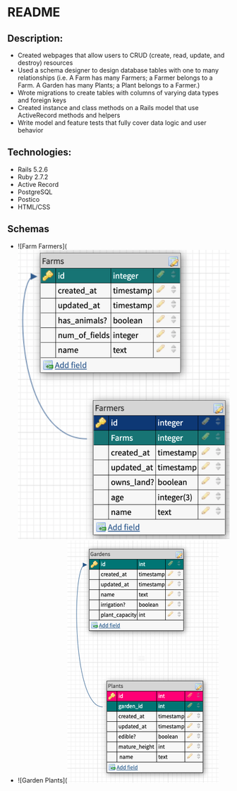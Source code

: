# README

## Description:
* Created webpages that allow users to CRUD (create, read, update, and destroy) resources
* Used a schema designer to design database tables with one to many relationships (i.e. A Farm has many Farmers; a Farmer belongs to a Farm. A Garden has many Plants; a Plant belongs to a Farmer.)
* Wrote migrations to create tables with columns of varying data types and foreign keys
* Created instance and class methods on a Rails model that use ActiveRecord methods and helpers
* Write model and feature tests that fully cover data logic and user behavior

## Technologies:
* Rails 5.2.6
* Ruby 2.7.2
* Active Record
* PostgreSQL
* Postico
* HTML/CSS

## Schemas
* ![Farm Farmers](![Farm Farmers relationship!](app/assets/images/farm_farmers.png)
* ![Garden Plants](![Garden Plants relationship!](app/assets/images/garden_plants.png)
